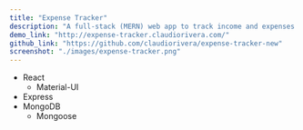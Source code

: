 ```yaml
---
title: "Expense Tracker"
description: "A full-stack (MERN) web app to track income and expenses."
demo_link: "http://expense-tracker.claudiorivera.com/"
github_link: "https://github.com/claudiorivera/expense-tracker-new"
screenshot: "./images/expense-tracker.png"
---
```


- React
  - Material-UI
- Express
- MongoDB
  - Mongoose
